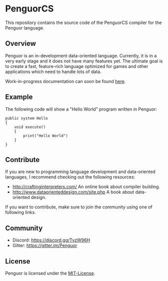 # PenguorCS

This repository contains the source code of the PenguorCS compiler for the Penguor language.

## Overview

Penguor is an in-development data-oriented language. Currently, it is in a very early stage and it does not have many features yet. The ultimate goal is to create a fast, feature-rich language optimized for games and other applications which need to handle lots of data.

Work-in-progress documentation can soon be found [here](https://penguor.readthedocs.io/).

## Example

The following code will show a "Hello World" program written in Penguor:

```
public system Hello
{
    void execute()
    {
        print("Hello World")
    }
}
```

## Contribute

If you are new to programming language development and data-oriented languages, I recommend checking out the following resources:

- <http://craftinginterpreters.com/> An online book about compiler building.
- <http://www.dataorienteddesign.com/site.php> A book about data-oriented design.

If you want to contribute, make sure to join the community using one of following links.

## Community

- Discord: <https://discord.gg/TvzW96H>
- Gitter: <https://gitter.im/Penguor>

## License

Penguor is licensed under the [MIT-License](./LICENSE).
